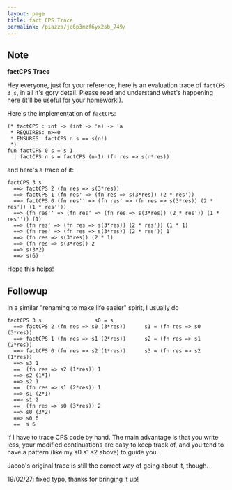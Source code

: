 ```yaml
---
layout: page
title: fact CPS Trace
permalink: /piazza/jc6p3mzf6yx2sb_749/
---
```


## Note

**factCPS Trace**

Hey everyone, just for your reference, here is an evaluation trace of `factCPS 3 s`, in all it's gory detail. Please read and understand what's happening here (it'll be useful for your homework!).

Here's the implementation of `factCPS`:

```
(* factCPS : int -> (int -> 'a) -> 'a
 * REQUIRES: n>=0
 * ENSURES: factCPS n s == s(n!)
 *)
fun factCPS 0 s = s 1
  | factCPS n s = factCPS (n-1) (fn res => s(n*res))
```

and here's a trace of it:

```
factCPS 3 s
  ==> factCPS 2 (fn res => s(3*res))
  ==> factCPS 1 (fn res' => (fn res => s(3*res)) (2 * res'))
  ==> factCPS 0 (fn res'' => (fn res' => (fn res => s(3*res)) (2 * res')) (1 * res''))
  ==> (fn res'' => (fn res' => (fn res => s(3*res)) (2 * res')) (1 * res'')) (1)
  ==> (fn res' => (fn res => s(3*res)) (2 * res')) (1 * 1)
  ==> (fn res' => (fn res => s(3*res)) (2 * res')) 1
  ==> (fn res => s(3*res)) (2 * 1)
  ==> (fn res => s(3*res)) 2
  ==> s(3*2)
  ==> s(6)
 ```

Hope this helps!

## Followup

In a similar "renaming to make life easier" spirit, I usually do

```
factCPS 3 s					s0 = s
  ==> factCPS 2 (fn res => s0 (3*res))		s1 = (fn res => s0 (3*res))
  ==> factCPS 1 (fn res => s1 (2*res))		s2 = (fn res => s1 (2*res))
  ==> factCPS 0 (fn res => s2 (1*res))		s3 = (fn res => s2 (1*res))
  ==> s3 1
  ==  (fn res => s2 (1*res)) 1
  ==> s2 (1*1)
  ==> s2 1
  ==  (fn res => s1 (2*res)) 1
  ==> s1 (2*1)
  ==> s1 2
  ==  (fn res => s0 (3*res)) 2
  ==> s0 (3*2)
  ==> s0 6
  ==  s 6
 ```

if I have to trace CPS code by hand. The main advantage is that you write less, your modified continuations are easy to keep track of, and you tend to have a pattern (like my s0 s1 s2 above) to guide you.

Jacob's original trace is still the correct way of going about it, though.

19/02/27: fixed typo, thanks for bringing it up!
